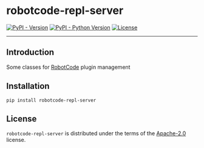 # robotcode-repl-server

[![PyPI - Version](https://img.shields.io/pypi/v/robotcode-repl.svg)](https://pypi.org/project/robotcode-repl-server)
[![PyPI - Python Version](https://img.shields.io/pypi/pyversions/robotcode-repl.svg)](https://pypi.org/project/robotcode-repl-server)
[![License](https://img.shields.io/github/license/robotcodedev/robotcode?style=flat&logo=apache)](https://github.com/robotcodedev/robotcode/blob/master/LICENSE.txt)

-----

## Introduction

Some classes for [RobotCode](https://robotcode.io) plugin management

## Installation

```console
pip install robotcode-repl-server
```

## License

`robotcode-repl-server` is distributed under the terms of the [Apache-2.0](https://spdx.org/licenses/Apache-2.0.html) license.
